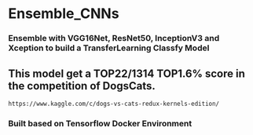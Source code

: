 # Ensemble_CNNs 
### Ensemble with VGG16Net, ResNet50, InceptionV3 and Xception to build a TransferLearning Classfy Model

## This model get a TOP22/1314 TOP1.6% score in the competition of DogsCats.
``https://www.kaggle.com/c/dogs-vs-cats-redux-kernels-edition/``

###  Built based on Tensorflow Docker Environment
